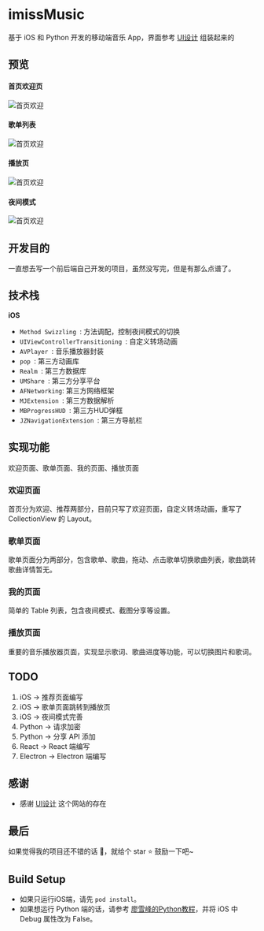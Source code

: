 # imissMusic
基于 iOS 和 Python 开发的移动端音乐 App，界面参考 [UI设计](https://uimovement.com ) 组装起来的

## 预览
#### 首页欢迎页
![首页欢迎](./GIF/首页欢迎.gif)

#### 歌单列表
![首页欢迎](./GIF/歌单列表.gif)

#### 播放页
![首页欢迎](./GIF/播放页.gif)

#### 夜间模式
![首页欢迎](./GIF/夜间模式.gif)

## 开发目的

一直想去写一个前后端自己开发的项目，虽然没写完，但是有那么点谱了。

## 技术栈

**iOS**

* `Method Swizzling `: 方法调配，控制夜间模式的切换
* `UIViewControllerTransitioning `: 自定义转场动画
* `AVPlayer `: 音乐播放器封装
* `pop `: 第三方动画库
* `Realm `: 第三方数据库
* `UMShare `: 第三方分享平台
* `AFNetworking`: 第三方网络框架
* `MJExtension `: 第三方数据解析
* `MBProgressHUD `: 第三方HUD弹框
* `JZNavigationExtension `: 第三方导航栏

## 实现功能
欢迎页面、歌单页面、我的页面、播放页面

### 欢迎页面
首页分为欢迎、推荐两部分，目前只写了欢迎页面，自定义转场动画，重写了CollectionView 的 Layout。

### 歌单页面
歌单页面分为两部分，包含歌单、歌曲，拖动、点击歌单切换歌曲列表，歌曲跳转歌曲详情暂无。

### 我的页面
简单的 Table 列表，包含夜间模式、截图分享等设置。

### 播放页面
重要的音乐播放器页面，实现显示歌词、歌曲进度等功能，可以切换图片和歌词。

## TODO
1. iOS -> 推荐页面编写
2. iOS -> 歌单页面跳转到播放页
3. iOS -> 夜间模式完善
4. Python -> 请求加密
5. Python -> 分享 API 添加
6. React -> React 端编写
7. Electron -> Electron 端编写


## 感谢
* 感谢 [UI设计](https://uimovement.com) 这个网站的存在

## 最后
如果觉得我的项目还不错的话 👏，就给个 star ⭐️ 鼓励一下吧~

## Build Setup
* 如果只运行iOS端，请先 `pod install`。
* 如果想运行 Python 端的话，请参考 [廖雪峰的Python教程](https://www.liaoxuefeng.com/wiki/0014316089557264a6b348958f449949df42a6d3a2e542c000/001432712108300322c61f256c74803b43bfd65c6f8d0d0000)，并将 iOS 中 Debug 属性改为 False。
